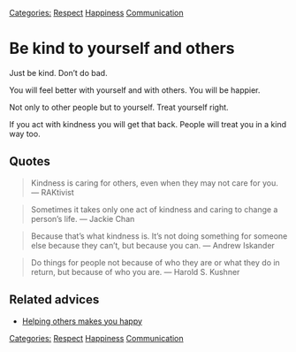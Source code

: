 [Categories:](../Categories/index.md) [Respect](../Categories/Respect.md) [Happiness](../Categories/Happiness.md) [Communication](../Categories/Communication.md)
# Be kind to yourself and others

Just be kind. Don’t do bad.

You will feel better with yourself and with others. You will be happier.

Not only to other people but to yourself. Treat yourself right.

If you act with kindness you will get that back. People will treat you in a kind way too.

## Quotes

> Kindness is caring for others, even when they may not care for you.
> ― RAKtivist

> Sometimes it takes only one act of kindness and caring to change a person’s life.
> ― Jackie Chan

> Because that’s what kindness is. It’s not doing something for someone else because they can’t, but because you can.
> ― Andrew Iskander

> Do things for people not because of who they are or what they do in return, but because of who you are.
> ― Harold S. Kushner

## Related advices

- [Helping others makes you happy](../Helping%20makes%20you%20happy/index.md)

[Categories:](../Categories/index.md) [Respect](../Categories/Respect.md) [Happiness](../Categories/Happiness.md) [Communication](../Categories/Communication.md)